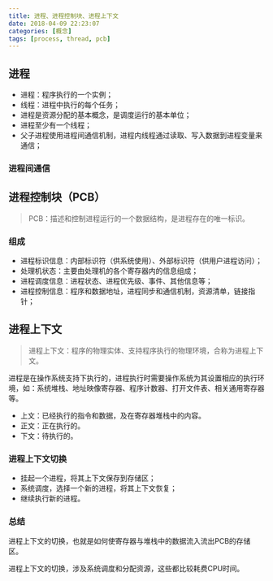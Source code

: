 ```yaml
---
title: 进程、进程控制块、进程上下文
date: 2018-04-09 22:23:07
categories: [概念]
tags: [process, thread, pcb]
---
```


## 进程

+ 进程：程序执行的一个实例；
+ 线程：进程中执行的每个任务；
+ 进程是资源分配的基本概念，是调度运行的基本单位；
+ 进程至少有一个线程；
+ 父子进程使用进程间通信机制，进程内线程通过读取、写入数据到进程变量来通信；

### 进程间通信

## 进程控制块（PCB）

> PCB：描述和控制进程运行的一个数据结构，是进程存在的唯一标识。

### 组成

+ 进程标识信息：内部标识符（供系统使用）、外部标识符（供用户进程访问）；
+ 处理机状态：主要由处理机的各个寄存器内的信息组成；
+ 进程调度信息：进程状态、进程优先级、事件、其他信息等；
+ 进程控制信息：程序和数据地址，进程同步和通信机制，资源清单，链接指针；

## 进程上下文

> 进程上下文：程序的物理实体、支持程序执行的物理环境，合称为进程上下文。

进程是在操作系统支持下执行的，进程执行时需要操作系统为其设置相应的执行环境，如：系统堆栈、地址映像寄存器、程序计数器、打开文件表、相关通用寄存器等。

+ 上文：已经执行的指令和数据，及在寄存器堆栈中的内容。
+ 正文：正在执行的。
+ 下文：待执行的。

### 进程上下文切换

+ 挂起一个进程，将其上下文保存到存储区；
+ 系统调度，选择一个新的进程，将其上下文恢复；
+ 继续执行新的进程。

### 总结

进程上下文的切换，也就是如何使寄存器与堆栈中的数据流入流出PCB的存储区。

进程上下文的切换，涉及系统调度和分配资源，这些都比较耗费CPU时间。

